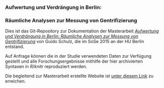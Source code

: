 ### Aufwertung und Verdrängung in Berlin: 
### Räumliche Analysen zur Messung von Gentrifizierung

Dies ist das Git-Repository zur Dokumentation der Masterarbeit [*Aufwertung und Verdrängung in Berlin: Räumliche Analysen zur Messung von Gentrifizierung*](http://gentrified.space/gentri/docs/MASTER_GuidoSchulz_2015.pdf) von Guido Schulz, die im SoSe 2015 an der HU Berlin entstand.

Auf Anfrage können die in der Studie verwendeten Daten zur Verfügung gestellt und alle Forschungsergebnisse mithilfe der hier archivierten Syntaxen in *R*/*knitr* reproduziert werden.

Die begleitend zur Masterarbeit erstellte Website ist [unter diesem Link](http://gentrified.space/gentri) zu erreichen.




